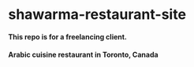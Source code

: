 ﻿# shawarma-restaurant-site
#### This repo is for a freelancing client.
#### Arabic cuisine restaurant in Toronto, Canada
